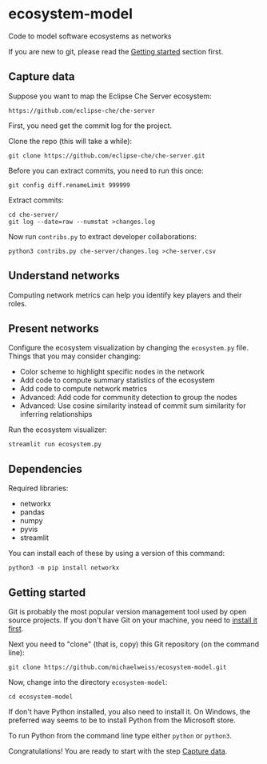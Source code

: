 # ecosystem-model
Code to model software ecosystems as networks

If you are new to git, please read the [Getting started](#getting-started) section first.

## Capture data
Suppose you want to map the Eclipse Che Server ecosystem:
```
https://github.com/eclipse-che/che-server
```
First, you need get the commit log for the project.

Clone the repo (this will take a while):
```
git clone https://github.com/eclipse-che/che-server.git
```

Before you can extract commits, you need to run this once:
```
git config diff.renameLimit 999999
```

Extract commits:
```
cd che-server/
git log --date=raw --numstat >changes.log
```

Now run ```contribs.py``` to extract developer collaborations:
```
python3 contribs.py che-server/changes.log >che-server.csv
```

## Understand networks

Computing network metrics can help you identify key players and their roles.

## Present networks

Configure the ecosystem visualization by changing the ```ecosystem.py``` file. Things that you may consider changing:

* Color scheme to highlight specific nodes in the network
* Add code to compute summary statistics of the ecosystem
* Add code to compute network metrics
* Advanced: Add code for community detection to group the nodes
* Advanced: Use cosine similarity instead of commit sum similarity for inferring relationships

Run the ecosystem visualizer:
```
streamlit run ecosystem.py
```

## Dependencies

Required libraries:

* networkx
* pandas
* numpy
* pyvis
* streamlit

You can install each of these by using a version of this command:
```
python3 -m pip install networkx
```

## Getting started

Git is probably the most popular version management tool used by open source projects. If you don't have Git on your machine, you need to [install it first](https://git-scm.com/book/en/v2/Getting-Started-Installing-Git).

Next you need to "clone" (that is, copy) this Git repository (on the command line):
```
git clone https://github.com/michaelweiss/ecosystem-model.git
```

Now, change into the directory ```ecosystem-model```:
```
cd ecosystem-model
```

If don't have Python installed, you also need to install it. On Windows, the preferred way seems to be to install Python from the Microsoft store.

To run Python from the command line type either ```python``` or ```python3```.

Congratulations! You are ready to start with the step [Capture data](#capture-data).
